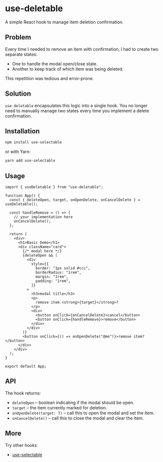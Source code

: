 # use-deletable

A simple React hook to manage item deletion confirmation.

## Problem

Every time I needed to remove an item with confirmation, I had to create two separate states:

- One to handle the modal open/close state.
- Another to keep track of which item was being deleted.

This repetition was tedious and error-prone.

## Solution

`use-deletable` encapsulates this logic into a single hook.
You no longer need to manually manage two states every time you implement a delete confirmation.

## Installation

```bash
npm install use-selectable
```

or with Yarn:

```bash
yarn add use-selectable
```

## Usage

```tsx
import { useDeletable } from "use-deletable";

function App() {
  const { deleteOpen, target, onOpenDelete, onCancelDelete } = useDeletable();

  const handleRemove = () => {
    // your implementation here
    onCancelDelete();
  };

  return (
    <div>
      <h1>Basic Demo</h1>
      <div className="card">
        {/* modal here */}
        {deleteOpen && (
          <div
            style={{
              border: "1px solid #ccc",
              borderRadius: "1rem",
              margin: "1rem",
              padding: "1rem",
            }}
          >
            <h3>modal title</h3>
            <p>
              remove item <strong>{target}</strong>?
            </p>
            <div>
              <button onClick={onCancelDelete}>cancel</button>
              <button onClick={handleRemove}>remove</button>
            </div>
          </div>
        )}
        <button onClick={() => onOpenDelete("@me")}>remove item?</button>
      </div>
    </div>
  );
}

export default App;
```

## API

The hook returns:

- `deleteOpen` – boolean indicating if the modal should be open.
- `target` – the item currently marked for deletion.
- `onOpenDelete(target: T)` – call this to open the modal and set the item.
- `onCancelDelete()` – call this to close the modal and clear the item.


## More

Try other hooks

* [use-selectable](https://github.com/alexalannunes/use-selectable)